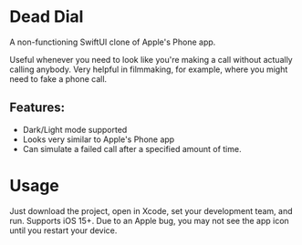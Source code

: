# Dead Dial
A non-functioning SwiftUI clone of Apple's Phone app.

Useful whenever you need to look like you're making a call without actually calling anybody. Very helpful in filmmaking, for example, where you might need to fake a phone call.

## Features:

* Dark/Light mode supported
* Looks very similar to Apple's Phone app
* Can simulate a failed call after a specified amount of time.

# Usage

Just download the project, open in Xcode, set your development team, and run. Supports iOS 15+.
Due to an Apple bug, you may not see the app icon until you restart your device.
